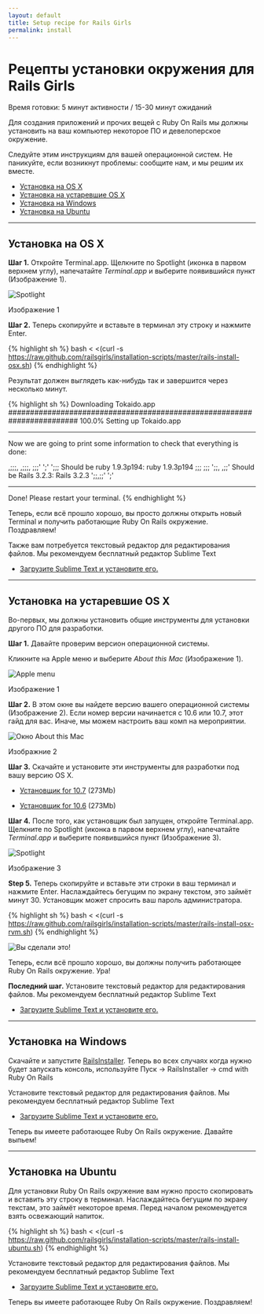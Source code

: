 ```yaml
---
layout: default
title: Setup recipe for Rails Girls
permalink: install
---
```


# Рецепты установки окружения для Rails Girls
<span class="muted">Время готовки: 5 минут активности / 15-30 минут ожиданий</span>

Для создания приложений и прочих вещей с Ruby On Rails мы должны установить на ваш компьютер некоторое ПО и девелоперское окружение.

Следуйте этим инструкциям для вашей операционной систем. Не паникуйте, если возникнут проблемы: сообщите нам, и мы решим их вместе.

* [Установка на OS X](#setup_for_os_x)
* [Установка на устаревшие OS X](#setup_for_os_x_old)
* [Установка на Windows](#setup_for_windows)
* [Установка на Ubuntu](#setup_for_ubuntu)

<hr />

## Установка на OS X

**Шаг 1.** Откройте Terminal.app. Щелкните по Spotlight (иконка в парвом верхнем углу), напечатайте *Terminal.app* и выберите появившийся пункт (Изображение 1).

![Spotlight](/images/3.png "Spotlight")

Изображение 1

**Шаг 2.** Теперь скопируйте и вставьте в терминал эту строку и нажмите Enter.

{% highlight sh %}
bash < <(curl -s https://raw.github.com/railsgirls/installation-scripts/master/rails-install-osx.sh)
{% endhighlight %}

Результат должен выглядеть как-нибудь так и завершится через несколько минут.

{% highlight sh %}
Downloading Tokaido.app
######################################################################## 100.0%
Setting up Tokaido.app

- - - - - - - - -

Now we are going to print some information to check that everything is done:

 ,;;;, ,;;;,
;;;' ';' ';;; Should be ruby 1.9.3p194: ruby 1.9.3p194
;;;       ;;;
 ';;,   ,;;'  Should be Rails 3.2.3: Rails 3.2.3
   ';;,;;'
     ';'

- - - - - - - - -

Done!
Please restart your terminal.
{% endhighlight %}

Теперь, если всё прошло хорошо, вы просто должны открыть новый Terminal и получить работающие Ruby On Rails окружение. Поздравляем!

Также вам потребуется текстовый редактор для редактирования файлов. Мы рекомендуем бесплатный редактор Sublime Text

* [Загрузите Sublime Text и установите его.](http://www.sublimetext.com/2)

<hr />

## Установка на устаревшие OS X

Во-первых, мы должны установить общие инструменты для установки другого ПО для разработки.

**Шаг 1.** Давайте проверим версион операционной системы.

Кликните на Apple меню и выберите *About this Mac* (Изображение 1).

![Apple menu](/images/1.png "Apple menu")

Изображение 1

**Шаг 2.** В этом окне вы найдете версию вашего операционной системы (Изображение 2). Если номер версии начинается с 10.6 или 10.7, этот гайд для вас. Иначе, мы можем настроить ваш комп на мероприятии.

![Окно About this Mac](/images/2.png "About this Mac dialog")

Изображние 2

**Шаг 3.** Скачайте и установите эти инструменты для разработки под вашу версию OS X.

* [Установщик for 10.7](https://github.com/downloads/kennethreitz/osx-gcc-installer/GCC-10.7-v2.pkg) <span class="muted">(273Mb)</span>

* [Установщик for 10.6](https://github.com/downloads/kennethreitz/osx-gcc-installer/GCC-10.6.pkg) <span class="muted">(273Mb)</span>

**Шаг 4.** После того, как установщик был запущен, откройте Terminal.app. Щелкните по Spotlight (иконка в парвом верхнем углу), напечатайте *Terminal.app* и выберите появившийся пункт (Изображение 3).

![Spotlight](/images/3.png "Spotlight")

Изображение 3

**Step 5.** Теперь скопируйте и вставьте эти строки в ваш терминал и нажмите Enter. Наслаждайтесь бегущим по экрану текстом, это займёт минут 30. Установщик может спросить ваш пароль администратора.

{% highlight sh %}
bash < <(curl -s https://raw.github.com/railsgirls/installation-scripts/master/rails-install-osx-rvm.sh)
{% endhighlight %}

 ![Вы сделали это!](/images/complete.png "You've done it")

Теперь, если всё прошло хорошо, вы должны получить работающее Ruby On Rails окружение. Ура!

**Последний шаг.** Установите текстовый редактор для редактирования файлов. Мы рекомендуем бесплатный редактор Sublime Text

* [Загрузите Sublime Text и установите его.](http://www.sublimetext.com/2)

<hr />

## Установка на Windows

Скачайте и запустите [RailsInstaller](https://www.dropbox.com/s/j0cvd41c3gsgui6/railsinstaller-railsgirls.exe). 
Теперь во всех случаях когда нужно будет запускать консоль, используйте Пуск -&gt; RailsInstaller -&gt;  cmd with Ruby On Rails

Установите текстовый редактор для редактирования файлов. Мы рекомендуем бесплатный редактор Sublime Text

* [Загрузите Sublime Text и установите его.](http://www.sublimetext.com/2)

Теперь вы имеете работающее Ruby On Rails окружение. Давайте выпьем!

<hr />

## Установка на Ubuntu

Для установки Ruby On Rails окружение вам нужно просто скопировать и вставить эту строку в терминал. Наслаждайтесь бегущим по экрану текстам, это займёт некоторое время. Перед началом рекомендуется взять освежающий напиток.

{% highlight sh %}
bash < <(curl -s https://raw.github.com/railsgirls/installation-scripts/master/rails-install-ubuntu.sh)
{% endhighlight %}

Установите текстовый редактор для редактирования файлов. Мы рекомендуем бесплатный редактор Sublime Text

* [Загрузите Sublime Text и установите его.](http://www.sublimetext.com/2)

Теперь вы имеете работающее Ruby On Rails окружение. Поздравляем!
